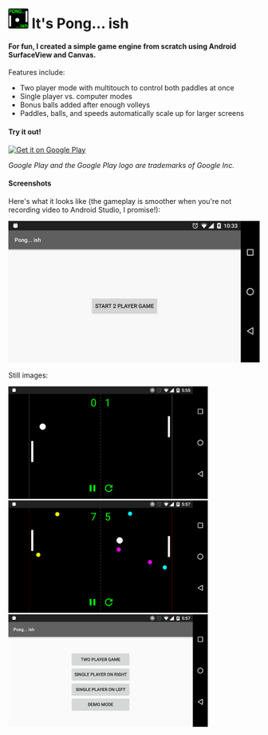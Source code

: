 # <img src="images/pongish.png" height="40"/> It's Pong... ish

#### For fun, I created a simple game engine from scratch using Android SurfaceView and Canvas.

Features include:
- Two player mode with multitouch to control both paddles at once
- Single player vs. computer modes
- Bonus balls added after enough volleys
- Paddles, balls, and speeds automatically scale up for larger screens

#### Try it out!

<a href='https://play.google.com/store/apps/details?id=com.charlesdrews.pongish&utm_source=global_co&utm_medium=prtnr&utm_content=Mar2515&utm_campaign=PartBadge&pcampaignid=MKT-Other-global-all-co-prtnr-py-PartBadge-Mar2515-1'><img alt='Get it on Google Play' width='153' src='https://play.google.com/intl/en_us/badges/images/generic/en_badge_web_generic.png'/></a>

*Google Play and the Google Play logo are trademarks of Google Inc.*

#### Screenshots

Here's what it looks like (the gameplay is smoother when you're not recording video to Android Studio, I promise!):

<img src="images/pongish.gif" width="600"/>

Still images:

<img src="images/single_ball.png" width="400"/>
<img src="images/bonus_balls.png" width="400"/>
<img src="images/menu.png" width="400"/>
